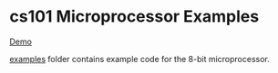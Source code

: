 # cs101 Microprocessor Examples

[Demo](https://d3lo92uftxhq1a.cloudfront.net/all-microprocessors/)

[examples](examples) folder contains example code for the 8-bit microprocessor.
